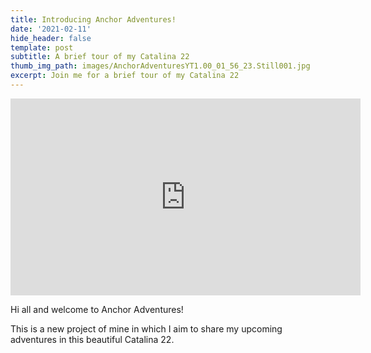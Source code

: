 ```yaml
---
title: Introducing Anchor Adventures!
date: '2021-02-11'
hide_header: false
template: post
subtitle: A brief tour of my Catalina 22
thumb_img_path: images/AnchorAdventuresYT1.00_01_56_23.Still001.jpg
excerpt: Join me for a brief tour of my Catalina 22
---
```

<iframe width="560" height="315" src="https://www.youtube.com/embed/Nk2j8-O4Hnk" frameborder="0" allow="accelerometer; autoplay; clipboard-write; encrypted-media; gyroscope; picture-in-picture" allowfullscreen></iframe>



Hi all and welcome to Anchor Adventures!

This is a new project of mine in which I aim to share my upcoming adventures in this beautiful Catalina 22. 
